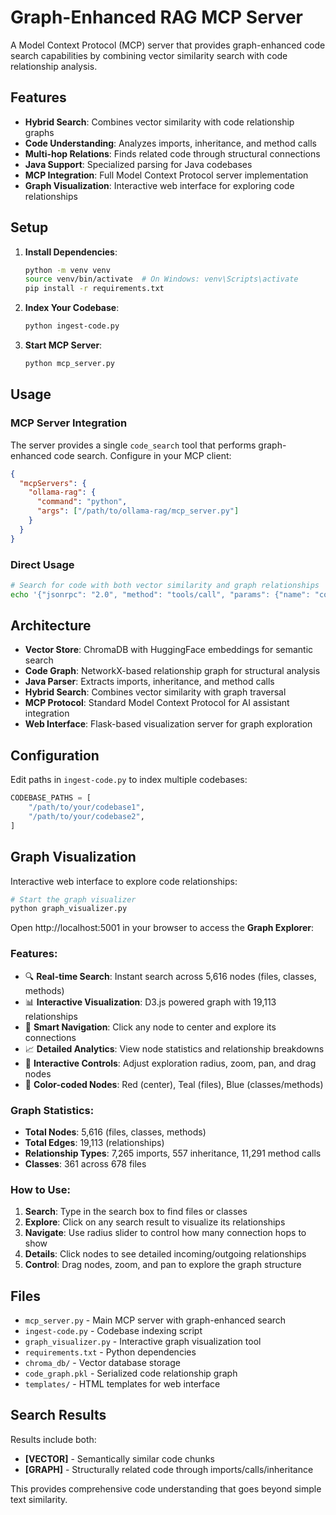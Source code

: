 # Graph-Enhanced RAG MCP Server

A Model Context Protocol (MCP) server that provides graph-enhanced code search capabilities by combining vector similarity search with code relationship analysis.

## Features

- **Hybrid Search**: Combines vector similarity with code relationship graphs
- **Code Understanding**: Analyzes imports, inheritance, and method calls
- **Multi-hop Relations**: Finds related code through structural connections
- **Java Support**: Specialized parsing for Java codebases
- **MCP Integration**: Full Model Context Protocol server implementation
- **Graph Visualization**: Interactive web interface for exploring code relationships

## Setup

1. **Install Dependencies**:
   ```bash
   python -m venv venv
   source venv/bin/activate  # On Windows: venv\Scripts\activate
   pip install -r requirements.txt
   ```

2. **Index Your Codebase**:
   ```bash
   python ingest-code.py
   ```

3. **Start MCP Server**:
   ```bash
   python mcp_server.py
   ```

## Usage

### MCP Server Integration

The server provides a single `code_search` tool that performs graph-enhanced code search. Configure in your MCP client:

```json
{
  "mcpServers": {
    "ollama-rag": {
      "command": "python",
      "args": ["/path/to/ollama-rag/mcp_server.py"]
    }
  }
}
```

### Direct Usage

```bash
# Search for code with both vector similarity and graph relationships
echo '{"jsonrpc": "2.0", "method": "tools/call", "params": {"name": "code_search", "arguments": {"query": "AdminTab user validation", "limit": 3}}, "id": 1}' | python mcp_server.py
```

## Architecture

- **Vector Store**: ChromaDB with HuggingFace embeddings for semantic search
- **Code Graph**: NetworkX-based relationship graph for structural analysis
- **Java Parser**: Extracts imports, inheritance, and method calls
- **Hybrid Search**: Combines vector similarity with graph traversal
- **MCP Protocol**: Standard Model Context Protocol for AI assistant integration
- **Web Interface**: Flask-based visualization server for graph exploration

## Configuration

Edit paths in `ingest-code.py` to index multiple codebases:

```python
CODEBASE_PATHS = [
    "/path/to/your/codebase1",
    "/path/to/your/codebase2",
]
```

## Graph Visualization

Interactive web interface to explore code relationships:

```bash
# Start the graph visualizer
python graph_visualizer.py
```

Open http://localhost:5001 in your browser to access the **Graph Explorer**:

### Features:
- 🔍 **Real-time Search**: Instant search across 5,616 nodes (files, classes, methods)
- 📊 **Interactive Visualization**: D3.js powered graph with 19,113 relationships
- 🎯 **Smart Navigation**: Click any node to center and explore its connections
- 📈 **Detailed Analytics**: View node statistics and relationship breakdowns
- 🔧 **Interactive Controls**: Adjust exploration radius, zoom, pan, and drag nodes
- 🎨 **Color-coded Nodes**: Red (center), Teal (files), Blue (classes/methods)

### Graph Statistics:
- **Total Nodes**: 5,616 (files, classes, methods)
- **Total Edges**: 19,113 (relationships)
- **Relationship Types**: 7,265 imports, 557 inheritance, 11,291 method calls
- **Classes**: 361 across 678 files

### How to Use:
1. **Search**: Type in the search box to find files or classes
2. **Explore**: Click on any search result to visualize its relationships
3. **Navigate**: Use radius slider to control how many connection hops to show
4. **Details**: Click nodes to see detailed incoming/outgoing relationships
5. **Control**: Drag nodes, zoom, and pan to explore the graph structure

## Files

- `mcp_server.py` - Main MCP server with graph-enhanced search
- `ingest-code.py` - Codebase indexing script
- `graph_visualizer.py` - Interactive graph visualization tool
- `requirements.txt` - Python dependencies
- `chroma_db/` - Vector database storage
- `code_graph.pkl` - Serialized code relationship graph
- `templates/` - HTML templates for web interface

## Search Results

Results include both:
- **[VECTOR]** - Semantically similar code chunks
- **[GRAPH]** - Structurally related code through imports/calls/inheritance

This provides comprehensive code understanding that goes beyond simple text similarity.
